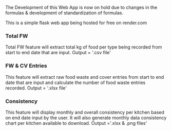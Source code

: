 The Development of this Web App is now on hold due to changes in the formulas & development of standardization of formulas.

This is a simple flask web app being hosted for free on render.com

### Total FW 
Total FW feature will extract total kg of food per type being recorded from start to end date that are input.
Output = '.csv file'

### FW & CV Entries
This feature will extract raw food waste and cover entries from start to end date that are input and calculate the number of food waste entries recorded. 
Output = '.xlsx file'

### Consistency 
This feature will display monthly and overall consistency per kitchen based on end date input by the user. It will also generate monthly data consistency chart per kitchen available to download. 
Output ='.xlsx & .png files' 

